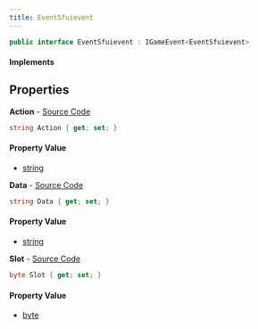 ```yaml
---
title: EventSfuievent
---
```


```csharp
public interface EventSfuievent : IGameEvent<EventSfuievent>
```

#### Implements

## Properties

**Action** - [Source Code](https://github.com/swiftly-solution/swiftlys2/blob/master/managed/src/SwiftlyS2.Generated/GameEvents/Interfaces/EventSfuievent.cs#L20)

```csharp
string Action { get; set; }
```

#### Property Value

- [string](https://learn.microsoft.com/dotnet/api/system.string)

**Data** - [Source Code](https://github.com/swiftly-solution/swiftlys2/blob/master/managed/src/SwiftlyS2.Generated/GameEvents/Interfaces/EventSfuievent.cs#L25)

```csharp
string Data { get; set; }
```

#### Property Value

- [string](https://learn.microsoft.com/dotnet/api/system.string)

**Slot** - [Source Code](https://github.com/swiftly-solution/swiftlys2/blob/master/managed/src/SwiftlyS2.Generated/GameEvents/Interfaces/EventSfuievent.cs#L30)

```csharp
byte Slot { get; set; }
```

#### Property Value

- [byte](https://learn.microsoft.com/dotnet/api/system.byte)

